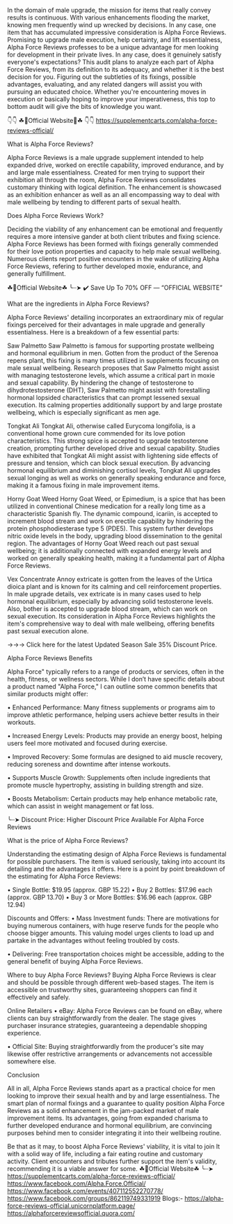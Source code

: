 In the domain of male upgrade, the mission for items that really convey results is continuous. With various enhancements flooding the market, knowing men frequently wind up wrecked by decisions. In any case, one item that has accumulated impressive consideration is Alpha Force Reviews. Promising to upgrade male execution, help certainty, and lift essentialness, Alpha Force Reviews professes to be a unique advantage for men looking for development in their private lives. In any case, does it genuinely satisfy everyone's expectations? This audit plans to analyze each part of Alpha Force Reviews, from its definition to its adequacy, and whether it is the best decision for you. Figuring out the subtleties of its fixings, possible advantages, evaluating, and any related dangers will assist you with pursuing an educated choice. Whether you're encountering moves in execution or basically hoping to improve your imperativeness, this top to bottom audit will give the bits of knowledge you want.

👇👇 ☘📣Official Website📣☘ 👇👇
https://supplementcarts.com/alpha-force-reviews-official/


What is Alpha Force Reviews?

Alpha Force Reviews is a male upgrade supplement intended to help expanded drive, worked on erectile capability, improved endurance, and by and large male essentialness. Created for men trying to support their exhibition all through the room, Alpha Force Reviews consolidates customary thinking with logical definition. The enhancement is showcased as an exhibition enhancer as well as an all encompassing way to deal with male wellbeing by tending to different parts of sexual health.

Does Alpha Force Reviews Work?

Deciding the viability of any enhancement can be emotional and frequently requires a more intensive gander at both client tributes and fixing science. Alpha Force Reviews has been formed with fixings generally commended for their love potion properties and capacity to help male sexual wellbeing. Numerous clients report positive encounters in the wake of utilizing Alpha Force Reviews, refering to further developed moxie, endurance, and generally fulfillment.

☘📣Official Website☘ ╰┈➤ ✔️ Save Up To 70% OFF — “OFFICIAL WEBSITE”

What are the ingredients in Alpha Force Reviews?

Alpha Force Reviews' detailing incorporates an extraordinary mix of regular fixings perceived for their advantages in male upgrade and generally essentialness. Here is a breakdown of a few essential parts:

Saw Palmetto
Saw Palmetto is famous for supporting prostate wellbeing and hormonal equilibrium in men. Gotten from the product of the Serenoa repens plant, this fixing is many times utilized in supplements focusing on male sexual wellbeing. Research proposes that Saw Palmetto might assist with managing testosterone levels, which assume a critical part in moxie and sexual capability. By hindering the change of testosterone to dihydrotestosterone (DHT), Saw Palmetto might assist with forestalling hormonal lopsided characteristics that can prompt lessened sexual execution. Its calming properties additionally support by and large prostate wellbeing, which is especially significant as men age.

Tongkat Ali
Tongkat Ali, otherwise called Eurycoma longifolia, is a conventional home grown cure commended for its love potion characteristics. This strong spice is accepted to upgrade testosterone creation, prompting further developed drive and sexual capability. Studies have exhibited that Tongkat Ali might assist with lightening side effects of pressure and tension, which can block sexual execution. By advancing hormonal equilibrium and diminishing cortisol levels, Tongkat Ali upgrades sexual longing as well as works on generally speaking endurance and force, making it a famous fixing in male improvement items.

Horny Goat Weed
Horny Goat Weed, or Epimedium, is a spice that has been utilized in conventional Chinese medication for a really long time as a characteristic Spanish fly. The dynamic compound, icariin, is accepted to increment blood stream and work on erectile capability by hindering the protein phosphodiesterase type 5 (PDE5). This system further develops nitric oxide levels in the body, upgrading blood dissemination to the genital region. The advantages of Horny Goat Weed reach out past sexual wellbeing; it is additionally connected with expanded energy levels and worked on generally speaking health, making it a fundamental part of Alpha Force Reviews.

Vex Concentrate
Annoy extricate is gotten from the leaves of the Urtica dioica plant and is known for its calming and cell reinforcement properties. In male upgrade details, vex extricate is in many cases used to help hormonal equilibrium, especially by advancing solid testosterone levels. Also, bother is accepted to upgrade blood stream, which can work on sexual execution. Its consideration in Alpha Force Reviews highlights the item's comprehensive way to deal with male wellbeing, offering benefits past sexual execution alone.

→→→ Click here for the latest Updated Season Sale 35% Discount Price.

Alpha Force Reviews Benefits

Alpha Force" typically refers to a range of products or services, often in the health, fitness, or wellness sectors. While I don’t have specific details about a product named "Alpha Force," I can outline some common benefits that similar products might offer:

•	Enhanced Performance: Many fitness supplements or programs aim to improve athletic performance, helping users achieve better results in their workouts.

•	Increased Energy Levels: Products may provide an energy boost, helping users feel more motivated and focused during exercise.

•	Improved Recovery: Some formulas are designed to aid muscle recovery, reducing soreness and downtime after intense workouts.

•	Supports Muscle Growth: Supplements often include ingredients that promote muscle hypertrophy, assisting in building strength and size.

•	Boosts Metabolism: Certain products may help enhance metabolic rate, which can assist in weight management or fat loss.

╰┈➤ Discount Price: Higher Discount Price Available For Alpha Force Reviews

What is the price of Alpha Force Reviews?

Understanding the estimating design of Alpha Force Reviews is fundamental for possible purchasers. The item is valued seriously, taking into account its detailing and the advantages it offers. Here is a point by point breakdown of the estimating for Alpha Force Reviews:

•	Single Bottle: $19.95 (approx. GBP 15.22)
•	Buy 2 Bottles: $17.96 each (approx. GBP 13.70)
•	Buy 3 or More Bottles: $16.96 each (approx. GBP 12.94)

Discounts and Offers:
•	Mass Investment funds: There are motivations for buying numerous containers, with huge reserve funds for the people who choose bigger amounts. This valuing model urges clients to load up and partake in the advantages without feeling troubled by costs.

•	Delivering: Free transportation choices might be accessible, adding to the general benefit of buying Alpha Force Reviews.

Where to buy Alpha Force Reviews?
Buying Alpha Force Reviews is clear and should be possible through different web-based stages. The item is accessible on trustworthy sites, guaranteeing shoppers can find it effectively and safely.

Online Retailers
•	eBay: Alpha Force Reviews can be found on eBay, where clients can buy straightforwardly from the dealer. The stage gives purchaser insurance strategies, guaranteeing a dependable shopping experience.

•	Official Site: Buying straightforwardly from the producer's site may likewise offer restrictive arrangements or advancements not accessible somewhere else.

Conclusion

All in all, Alpha Force Reviews stands apart as a practical choice for men looking to improve their sexual health and by and large essentialness. The smart plan of normal fixings and a guarantee to quality position Alpha Force Reviews as a solid enhancement in the jam-packed market of male improvement items. Its advantages, going from expanded charisma to further developed endurance and hormonal equilibrium, are convincing purposes behind men to consider integrating it into their wellbeing routine.

Be that as it may, to boost Alpha Force Reviews' viability, it is vital to join It with a solid way of life, including a fair eating routine and customary activity. Client encounters and tributes further support the item's validity, recommending it is a viable answer for some.
☘📣Official Website☘ ╰┈➤ https://supplementcarts.com/alpha-force-reviews-official/
https://www.facebook.com/Alpha.Force.Official/
https://www.facebook.com/events/407112552270778/
https://www.facebook.com/groups/862119749331919
Blogs:-
https://alpha-force-reviews-official.unicornplatform.page/
https://alphaforcereviewsofficial.quora.com/

